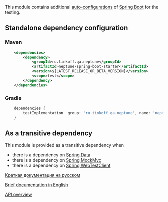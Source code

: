 This module contains additional [auto-configurations](https://docs.spring.io/spring-boot/docs/2.1.13.RELEASE/reference/html/boot-features-developing-auto-configuration.html) 
of  [Spring Boot](https://spring.io/guides/gs/spring-boot/) for the testing.

## Standalone dependency configuration

### Maven

```xml
    <dependencies>
        <dependency>
            <groupId>ru.tinkoff.qa.neptune</groupId>
            <artifactId>neptune-spring-boot-starter</artifactId>
            <version>${LATEST_RELEASE_OR_BETA_VERSION}</version>
            <scope>test</scope>
        </dependency>
    </dependencies>
```

### Gradle

```groovy
    dependencies {
        testImplementation  group: 'ru.tinkoff.qa.neptune', name: 'neptune-spring-boot-starter', version: LATEST_RELEASE_OR_BETA_VERSION    
    }
```

## As a transitive dependency

This module is provided as a transitive dependency when

- there is a dependency on [Spring Data](./../spring.data/README.md)
- there is a dependency on [Spring MockMvc](./../spring.mock.mvc/README.md)
- there is a dependency on [Spring WebTestClient](./../spring.web.testclient/README.md)

[Краткая документация на русском](./doc/rus/README.MD)

[Brief documentation in English](./doc/eng/README.MD)

[API overview](https://tinkoffcreditsystems.github.io/neptune/neptune-spring-boot-starter/index.html)
